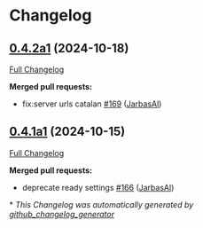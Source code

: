 # Changelog

## [0.4.2a1](https://github.com/OpenVoiceOS/ovos-config/tree/0.4.2a1) (2024-10-18)

[Full Changelog](https://github.com/OpenVoiceOS/ovos-config/compare/0.4.1a1...0.4.2a1)

**Merged pull requests:**

- fix:server urls catalan [\#169](https://github.com/OpenVoiceOS/ovos-config/pull/169) ([JarbasAl](https://github.com/JarbasAl))

## [0.4.1a1](https://github.com/OpenVoiceOS/ovos-config/tree/0.4.1a1) (2024-10-15)

[Full Changelog](https://github.com/OpenVoiceOS/ovos-config/compare/0.4.0...0.4.1a1)

**Merged pull requests:**

- deprecate ready settings [\#166](https://github.com/OpenVoiceOS/ovos-config/pull/166) ([JarbasAl](https://github.com/JarbasAl))



\* *This Changelog was automatically generated by [github_changelog_generator](https://github.com/github-changelog-generator/github-changelog-generator)*
